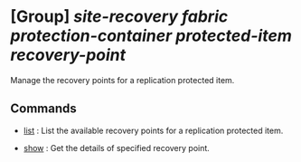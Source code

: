 # [Group] _site-recovery fabric protection-container protected-item recovery-point_

Manage the recovery points for a replication protected item.

## Commands

- [list](/Commands/site-recovery/fabric/protection-container/protected-item/recovery-point/_list.md)
: List the available recovery points for a replication protected item.

- [show](/Commands/site-recovery/fabric/protection-container/protected-item/recovery-point/_show.md)
: Get the details of specified recovery point.
